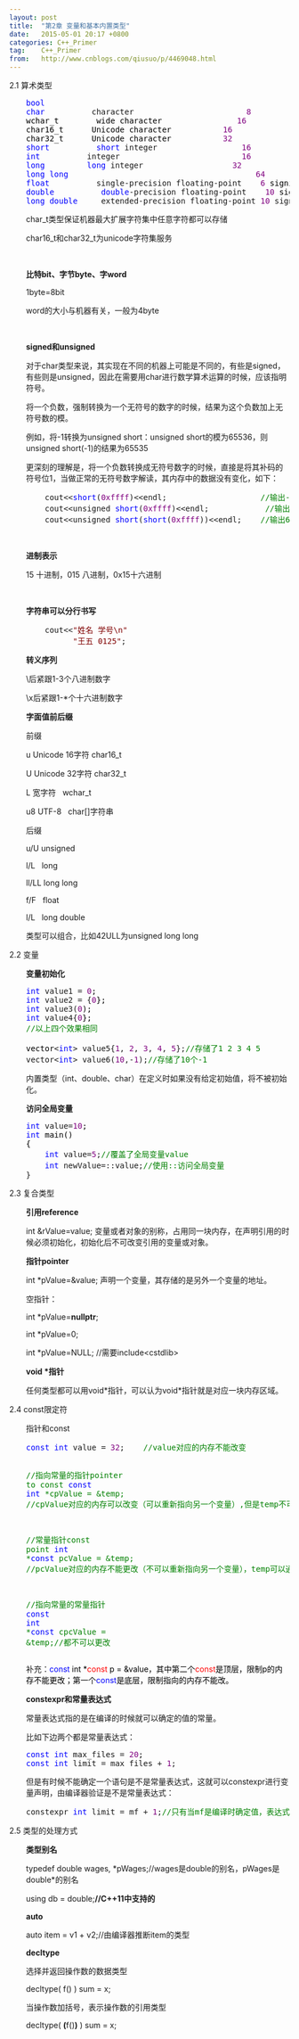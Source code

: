 ```yaml
---
layout: post
title:  "第2章 变量和基本内置类型"
date:   2015-05-01 20:17 +0800
categories: C++_Primer
tag:    C++_Primer
from:   http://www.cnblogs.com/qiusuo/p/4469048.html
---
```

<p>2.1 算术类型</p>
<div class="cnblogs_code" style="margin-left: 30px;">
<pre><span style="color: #0000ff;">bool</span>
<span style="color: #0000ff;">char</span>          character                        <span style="color: #800080;">8</span><span style="color: #000000;">
wchar_t        wide character                </span><span style="color: #800080;">16</span><span style="color: #000000;">
char16_t      Unicode character           </span><span style="color: #800080;">16</span><span style="color: #000000;">
char32_t      Unicode character           </span><span style="color: #800080;">32</span>
<span style="color: #0000ff;">short</span>          <span style="color: #0000ff;">short</span> integer                  <span style="color: #800080;">16</span>
<span style="color: #0000ff;">int</span>          integer                          <span style="color: #800080;">16</span>
<span style="color: #0000ff;">long</span>         <span style="color: #0000ff;">long</span> integer                   <span style="color: #800080;">32</span>
<span style="color: #0000ff;">long</span> <span style="color: #0000ff;">long</span>                                        <span style="color: #800080;">64</span>
<span style="color: #0000ff;">float</span>          single-precision floating-point    <span style="color: #800080;">6</span><span style="color: #000000;"> significant digits
</span><span style="color: #0000ff;">double</span>          <span style="color: #0000ff;">double</span>-precision floating-point    <span style="color: #800080;">10</span><span style="color: #000000;"> significant digits
</span><span style="color: #0000ff;">long</span> <span style="color: #0000ff;">double</span>     extended-precision floating-point <span style="color: #800080;">10</span> significant digits</pre>
</div>
<p style="margin-left: 30px;">char_t类型保证机器最大扩展字符集中任意字符都可以存储</p>
<p style="margin-left: 30px;">char16_t和char32_t为unicode字符集服务</p>
<p style="margin-left: 30px;">&nbsp;</p>
<p style="margin-left: 30px;"><strong>比特bit、字节byte、字word</strong></p>
<p style="margin-left: 30px;">1byte=8bit</p>
<p style="margin-left: 30px;">word的大小与机器有关，一般为4byte</p>
<p style="margin-left: 30px;">&nbsp;</p>
<p style="margin-left: 30px;"><strong>signed和unsigned</strong></p>
<p style="margin-left: 30px;">对于char类型来说，其实现在不同的机器上可能是不同的，有些是signed，有些则是unsigned，因此在需要用char进行数学算术运算的时候，应该指明符号。</p>
<p style="margin-left: 30px;">将一个负数，强制转换为一个无符号的数字的时候，结果为这个负数加上无符号数的模。</p>
<p style="margin-left: 30px;">例如，将-1转换为unsigned short：unsigned short的模为65536，则unsigned short(-1)的结果为65535</p>
<p style="margin-left: 30px;">更深刻的理解是，将一个负数转换成无符号数字的时候，直接是将其补码的符号位1，当做正常的无符号数字解读，其内存中的数据没有变化，如下：</p>
<div class="cnblogs_code" style="margin-left: 30px;">
<pre>    cout&lt;&lt;<span style="color: #0000ff;">short</span>(<span style="color: #800080;">0xffff</span>)&lt;&lt;endl;                    <span style="color: #008000;">//</span><span style="color: #008000;">输出-1</span>
    cout&lt;&lt;unsigned <span style="color: #0000ff;">short</span>(<span style="color: #800080;">0xffff</span>)&lt;&lt;endl;            <span style="color: #008000;">//</span><span style="color: #008000;">输出65535</span>
    cout&lt;&lt;unsigned <span style="color: #0000ff;">short</span>(<span style="color: #0000ff;">short</span>(<span style="color: #800080;">0xffff</span>))&lt;&lt;endl;    <span style="color: #008000;">//</span><span style="color: #008000;">输出65535</span></pre>
</div>
<p style="margin-left: 30px;">&nbsp;</p>
<p style="margin-left: 30px;"><strong>进制表示</strong></p>
<p style="margin-left: 30px;">15 十进制，015 八进制，0x15十六进制</p>
<p style="margin-left: 30px;">&nbsp;</p>
<p style="margin-left: 30px;"><strong>字符串可以分行书写</strong></p>
<div class="cnblogs_code" style="margin-left: 30px;">
<pre>    cout&lt;&lt;<span style="color: #800000;">"</span><span style="color: #800000;">姓名 学号\n</span><span style="color: #800000;">"</span>
          <span style="color: #800000;">"</span><span style="color: #800000;">王五 0125</span><span style="color: #800000;">"</span>;</pre>
</div>
<p style="margin-left: 30px;"><strong>转义序列</strong></p>
<p style="margin-left: 30px;">\后紧跟1-3个八进制数字</p>
<p style="margin-left: 30px;">\x后紧跟1-*个十六进制数字</p>
<p style="margin-left: 30px;"><strong>字面值前后缀</strong></p>
<p style="margin-left: 30px;">前缀</p>
<p style="margin-left: 30px;">u Unicode 16字符 char16_t</p>
<p style="margin-left: 30px;">U Unicode 32字符 char32_t</p>
<p style="margin-left: 30px;">L 宽字符 &nbsp; wchar_t</p>
<p style="margin-left: 30px;">u8 UTF-8 &nbsp; char[]字符串</p>
<p style="margin-left: 30px;">后缀</p>
<p style="margin-left: 30px;">u/U unsigned</p>
<p style="margin-left: 30px;">l/L &nbsp; long</p>
<p style="margin-left: 30px;">ll/LL long long</p>
<p style="margin-left: 30px;">f/F &nbsp; float</p>
<p style="margin-left: 30px;">l/L &nbsp; long double</p>
<p style="margin-left: 30px;">类型可以组合，比如42ULL为unsigned long long</p>
<p>2.2 变量</p>
<p style="margin-left: 30px;"><strong>变量初始化</strong></p>
<div class="cnblogs_code" style="margin-left: 30px;">
<pre><span style="color: #0000ff;">int</span> value1 = <span style="color: #800080;">0</span><span style="color: #000000;">;
</span><span style="color: #0000ff;">int</span> value2 = {<span style="color: #800080;">0</span><span style="color: #000000;">};
</span><span style="color: #0000ff;">int</span> value3(<span style="color: #800080;">0</span><span style="color: #000000;">);
</span><span style="color: #0000ff;">int</span> value4{<span style="color: #800080;">0</span><span style="color: #000000;">};
</span><span style="color: #008000;">//</span><span style="color: #008000;">以上四个效果相同</span>
<span style="color: #000000;">
vector</span>&lt;<span style="color: #0000ff;">int</span>&gt; value5{<span style="color: #800080;">1</span>, <span style="color: #800080;">2</span>, <span style="color: #800080;">3</span>, <span style="color: #800080;">4</span>, <span style="color: #800080;">5</span>};<span style="color: #008000;">//</span><span style="color: #008000;">存储了1 2 3 4 5</span>
vector&lt;<span style="color: #0000ff;">int</span>&gt; value6(<span style="color: #800080;">10</span>,-<span style="color: #800080;">1</span>);<span style="color: #008000;">//</span><span style="color: #008000;">存储了10个-1</span></pre>
</div>
<p style="margin-left: 30px;">内置类型（int、double、char）在定义时如果没有给定初始值，将不被初始化。</p>
<p style="margin-left: 30px;"><strong>访问全局变量</strong></p>
<div class="cnblogs_code" style="margin-left: 30px;">
<pre><span style="color: #0000ff;">int</span> value=<span style="color: #800080;">10</span><span style="color: #000000;">;
</span><span style="color: #0000ff;">int</span><span style="color: #000000;"> main()
{
    </span><span style="color: #0000ff;">int</span> value=<span style="color: #800080;">5</span>;<span style="color: #008000;">//</span><span style="color: #008000;">覆盖了全局变量value</span>
    <span style="color: #0000ff;">int</span> newValue=::value;<span style="color: #008000;">//</span><span style="color: #008000;">使用::访问全局变量</span>
}</pre>
</div>
<p>2.3 复合类型</p>
<p style="margin-left: 30px;"><strong>引用reference</strong></p>
<p style="margin-left: 30px;">int &amp;rValue=value; 变量或者对象的别称，占用同一块内存，在声明引用的时候必须初始化，初始化后不可改变引用的变量或对象。</p>
<p style="margin-left: 30px;"><strong>指针pointer</strong></p>
<p style="margin-left: 30px;">int *pValue=&amp;value; 声明一个变量，其存储的是另外一个变量的地址。</p>
<p style="margin-left: 30px;">空指针：</p>
<p style="margin-left: 30px;">int *pValue=<strong>nullptr</strong>;</p>
<p style="margin-left: 30px;">int *pValue=0;</p>
<p style="margin-left: 30px;">int *pValue=NULL; //需要include&lt;cstdlib&gt;</p>
<p style="margin-left: 30px;"><strong>void *指针</strong></p>
<p style="margin-left: 30px;">任何类型都可以用void*指针，可以认为void*指针就是对应一块内存区域。</p>
<p>2.4 const限定符</p>
<p style="margin-left: 30px;">指针和const</p>
<div class="cnblogs_code" style="margin-left: 30px;">
<pre><span style="color: #0000ff;">const</span> <span style="color: #0000ff;">int</span> value = <span style="color: #800080;">32</span>;    <span style="color: #008000;">//</span><span style="color: #008000;">value对应的内存不能改变

</span><span style="color: #008000;">//</span><span style="color: #008000;">指向常量的指针pointer to const</span>
<span style="color: #0000ff;">const</span> <span style="color: #0000ff;">int</span> *cpValue = &amp;temp;    <span style="color: #008000;">//</span><span style="color: #008000;">cpValue对应的内存可以改变（可以重新指向另一个变量）,但是temp不可以通过cpValue改变（指向的变量不能更改）

</span><span style="color: #008000;">//</span><span style="color: #008000;">常量指针const point</span>
<span style="color: #0000ff;">int</span> *<span style="color: #0000ff;">const</span> pcValue = &amp;temp;      <span style="color: #008000;">//</span><span style="color: #008000;">pcValue对应的内存不能更改（不可以重新指向另一个变量），temp可以通过pcValue更改（指向的变量可以更改）

</span><span style="color: #008000;">//</span><span style="color: #008000;">指向常量的常量指针</span>
<span style="color: #0000ff;">const</span> <span style="color: #0000ff;">int</span> *<span style="color: #0000ff;">const</span> cpcValue = &amp;temp;<span style="color: #008000;">//</span><span style="color: #008000;">都不可以更改</span></pre>
</div>
<p style="margin-left: 30px;"><span>补充：<span style="color: #0000ff;">const <span style="color: #000000;">int *</span><span style="color: #ff0000;">const<span style="color: #000000;"> p = &amp;value，其中第二个</span><span style="color: #ff0000;">const<span style="color: #000000;">是顶层，限制p的内存不能更改；第一个</span><span style="color: #0000ff;">const<span style="color: #000000;">是底层，限制指向的内存不能改。</span></span></span></span></span></span></p>
<p style="margin-left: 30px;"><strong>constexpr和常量表达式</strong></p>
<p style="margin-left: 30px;">常量表达式指的是在编译的时候就可以确定的值的常量。</p>
<p style="margin-left: 30px;">比如下边两个都是常量表达式：</p>
<div class="cnblogs_code" style="margin-left: 30px;">
<pre><span style="color: #0000ff;">const</span> <span style="color: #0000ff;">int</span> max_files = <span style="color: #800080;">20</span><span style="color: #000000;">;
</span><span style="color: #0000ff;">const</span> <span style="color: #0000ff;">int</span> limit = max_files + <span style="color: #800080;">1</span>;</pre>
</div>
<p style="margin-left: 30px;">但是有时候不能确定一个语句是不是常量表达式，这就可以constexpr进行变量声明，由编译器验证是不是常量表达式：</p>
<div class="cnblogs_code" style="margin-left: 30px;">
<pre>constexpr <span style="color: #0000ff;">int</span> limit = mf + <span style="color: #800080;">1</span>;<span style="color: #008000;">//</span><span style="color: #008000;">只有当mf是编译时确定值，表达式才能通过编译</span></pre>
</div>
<p>2.5 类型的处理方式</p>
<p style="margin-left: 30px;"><strong>类型别名</strong></p>
<p style="margin-left: 30px;">typedef double wages, *pWages;//wages是double的别名，pWages是double*的别名</p>
<p style="margin-left: 30px;">using db = double;<strong>//C++11中支持的</strong></p>
<p style="margin-left: 30px;"><strong>auto</strong></p>
<p style="margin-left: 30px;">auto item = v1 + v2;//由编译器推断item的类型</p>
<p style="margin-left: 30px;"><strong>decltype</strong></p>
<p style="margin-left: 30px;">选择并返回操作数的数据类型</p>
<p style="margin-left: 30px;">decltype( f() ) sum = x;</p>
<p style="margin-left: 30px;">当操作数加括号，表示操作数的引用类型</p>
<p style="margin-left: 30px;">decltype( <strong>(</strong>f()<strong>)</strong> ) sum = x;</p>
<p style="margin-left: 30px;">&nbsp;</p>
<p style="margin-left: 30px;">&nbsp;</p>
